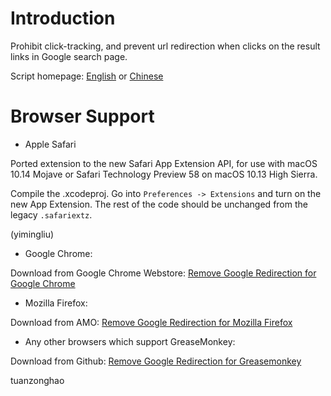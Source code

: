 Introduction
============

Prohibit click-tracking, and prevent url redirection when clicks on the result links in Google search page.

Script homepage: [English](http://kodango.com/remove-google-redirection) or [Chinese](http://kodango.com/remove-google-redirection-extension)

Browser Support
===============

* Apple Safari

Ported extension to the new Safari App Extension API, for use with macOS 10.14 Mojave or Safari Technology Preview 58 on macOS 10.13 High Sierra.

Compile the .xcodeproj.  Go into `Preferences -> Extensions` and turn on the new App Extension.  The rest of the code should be unchanged from the legacy `.safariextz`.

(yimingliu)

* Google Chrome:

Download from Google Chrome Webstore: [Remove Google Redirection for Google Chrome](https://chrome.google.com/webstore/detail/remove-google-redirection/dnhjklgpiifbofihffldllbcopkinlod)

* Mozilla Firefox:

Download from AMO: [Remove Google Redirection for Mozilla Firefox](https://addons.mozilla.org/en-US/firefox/addon/remove-google-redirections/)

 * Any other browsers which support GreaseMonkey:

Download from Github: [Remove Google Redirection for Greasemonkey](https://github.com/dangoakachan/Remove-Google-Redirection/raw/master/extension/greasemonkey/remove-google-redirection.user.js)

tuanzonghao
